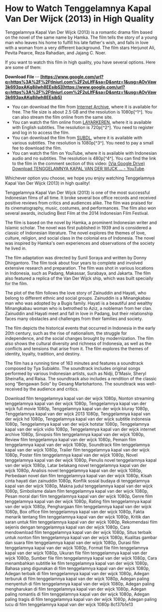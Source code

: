 # How to Watch Tenggelamnya Kapal Van Der Wijck (2013) in High Quality
 
Tenggelamnya Kapal Van Der Wijck (2013) is a romantic drama film based on the novel of the same name by Hamka. The film tells the story of a young man who leaves his home to fulfill his late father's wish, and falls in love with a woman from a very different background. The film stars Herjunot Ali, Pevita Pearce, Reza Rahadian, and Jajang C. Noer.
 
If you want to watch this film in high quality, you have several options. Here are some of them:
 
**Download File ··· [https://www.google.com/url?q=https%3A%2F%2Ftlniurl.com%2F2uLlfF&sa=D&sntz=1&usg=AOvVaw3k693pxAKq8iIwh8EEsibS](https://www.google.com/url?q=https%3A%2F%2Ftlniurl.com%2F2uLlfF&sa=D&sntz=1&usg=AOvVaw3k693pxAKq8iIwh8EEsibS)**


 
- You can download the film from [Internet Archive](https://archive.org/details/nonton-film-tenggelamnya-kapal-van-der-wijck-2013), where it is available for free. The file size is about 2.5 GB and the resolution is 1080p[^1^]. You can also stream the film online from the same site.
- You can watch the film online from [LAYARKEREN](http://139.99.33.217/tenggelamnya-kapal-van-der-wijck-2013/), where it is available with English subtitles. The resolution is 720p[^2^]. You need to register and log in to access the film.
- You can download the film from [SUBDL](https://subdl.com/sc/tenggelamnya-kapal-van-der-wijck), where it is available with various subtitles. The resolution is 1080p[^3^]. You need to pay a small fee to download the film.
- You can watch the film on YouTube, where it is available with Indonesian audio and no subtitles. The resolution is 480p[^4^]. You can find the link to the film in the comment section of this video: [(Via Google Drive) Download TENGGELAMNYA KAPAL VAN DER WIJCK ... - YouTube](https://www.youtube.com/watch?v=IZfyUQ5o99w).

Whichever option you choose, we hope you enjoy watching Tenggelamnya Kapal Van Der Wijck (2013) in high quality!
  
Tenggelamnya Kapal Van Der Wijck (2013) is one of the most successful Indonesian films of all time. It broke several box office records and received positive reviews from critics and audiences alike. The film was praised for its cinematography, music, costumes, and performances. The film also won several awards, including Best Film at the 2014 Indonesian Film Festival.
 
The film is based on the novel by Hamka, a prominent Indonesian writer and Islamic scholar. The novel was first published in 1939 and is considered a classic of Indonesian literature. The novel explores the themes of love, culture, religion, and social class in the colonial era of Indonesia. The novel was inspired by Hamka's own experiences and observations of the society he lived in.
 
The film adaptation was directed by Sunil Soraya and written by Donny Dhirgantoro. The film took about four years to complete and involved extensive research and preparation. The film was shot in various locations in Indonesia, such as Padang, Makassar, Surabaya, and Jakarta. The film also featured a replica of the Van Der Wijck ship, which was built specially for the film.
  
The plot of the film follows the love story of Zainuddin and Hayati, who belong to different ethnic and social groups. Zainuddin is a Minangkabau man who was adopted by a Bugis family. Hayati is a beautiful and wealthy Minangkabau woman who is betrothed to Aziz, a nobleman from her clan. Zainuddin and Hayati meet and fall in love in Padang, but their relationship faces many obstacles and challenges from their families and society.
 
The film depicts the historical events that occurred in Indonesia in the early 20th century, such as the rise of nationalism, the struggle for independence, and the social changes brought by modernization. The film also shows the cultural diversity and richness of Indonesia, as well as the conflicts and tensions that arise from it. The film explores the themes of identity, loyalty, tradition, and destiny.
 
The film has a running time of 163 minutes and features a soundtrack composed by Tya Subiakto. The soundtrack includes original songs performed by various Indonesian artists, such as Nidji, D'Masiv, Sheryl Sheinafia, and Raisa. The soundtrack also includes a rendition of the classic song "Bengawan Solo" by Gesang Martohartono. The soundtrack was well-received by the audience and critics.
 
Download film tenggelamnya kapal van der wijck 1080p,  Nonton streaming tenggelamnya kapal van der wijck 1080p,  Tenggelamnya kapal van der wijck full movie 1080p,  Tenggelamnya kapal van der wijck bluray 1080p,  Tenggelamnya kapal van der wijck 2013 1080p,  Tenggelamnya kapal van der wijck hd 1080p,  Tenggelamnya kapal van der wijck subtitle indonesia 1080p,  Tenggelamnya kapal van der wijck hotstar 1080p,  Tenggelamnya kapal van der wijck vidio 1080p,  Tenggelamnya kapal van der wijck internet archive 1080p,  Sinopsis film tenggelamnya kapal van der wijck 1080p,  Review film tenggelamnya kapal van der wijck 1080p,  Pemain film tenggelamnya kapal van der wijck 1080p,  Soundtrack film tenggelamnya kapal van der wijck 1080p,  Trailer film tenggelamnya kapal van der wijck 1080p,  Poster film tenggelamnya kapal van der wijck 1080p,  Novel tenggelamnya kapal van der wijck 1080p,  Penulis novel tenggelamnya kapal van der wijck 1080p,  Latar belakang novel tenggelamnya kapal van der wijck 1080p,  Analisis novel tenggelamnya kapal van der wijck 1080p,  Perbedaan novel dan film tenggelamnya kapal van der wijck 1080p,  Kisah cinta hayati dan zainuddin 1080p,  Konflik sosial budaya di tenggelamnya kapal van der wijck 1080p,  Makna judul tenggelamnya kapal van der wijck 1080p,  Simbolisme dalam film tenggelamnya kapal van der wijck 1080p,  Pesan moral dari film tenggelamnya kapal van der wijck 1080p,  Genre film tenggelamnya kapal van der wijck 1080p,  Rating film tenggelamnya kapal van der wijck 1080p,  Penghargaan film tenggelamnya kapal van der wijck 1080p,  Box office film tenggelamnya kapal van der wijck 1080p,  Fakta menarik tentang film tenggelamnya kapal van der wijck 1080p,  Kritik dan saran untuk film tenggelamnya kapal van der wijck 1080p,  Rekomendasi film sejenis dengan tenggelamnya kapal van der wijck 1080p,  Cara mendownload film tenggelamnya kapal van der wijck 1080p,  Situs terbaik untuk nonton film tenggelamnya kapal van der wijck 1080p,  Kualitas gambar dan suara film tenggelamnya kapal van der wijck 1080p,  Durasi film tenggelamnya kapal van der wijck 1080p,  Format file film tenggelamnya kapal van der wijck 1080p,  Ukuran file film tenggelamnya kapal van der wijck 1080p,  Sumber file film tenggelamnya kapal van der wijck 1080p,  Cara menambahkan subtitle ke film tenggelamnya kapal van der wijck 1080p,  Bahasa yang digunakan di film tenggelamnya kapal van der wijck 1080p,  Adegan terbaik di film tenggelamnya kapal van der wijck 1080p,  Adegan terburuk di film tenggelamnya kapal van der wijck 1080p,  Adegan paling menyentuh di film tenggelamnya kapal van der wijck 1080p,  Adegan paling mengharukan di film tenggelamnya kapal van der wijck 1080p,  Adegan paling romantis di film tenggelamnya kapal van der wijck 1080p,  Adegan paling tragis di film tenggelamnya kapal van der wijck 1080p,  Adegan paling lucu di film tenggelamnya kapal van der wijck 1080p
 8cf37b1e13
 
